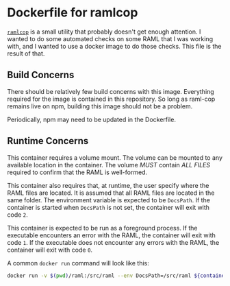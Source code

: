# Dockerfile for ramlcop

[`ramlcop`](https://www.npmjs.com/package/raml-cop) is a small utility that probably doesn't get enough attention. I wanted to do some automated checks on some RAML that I was working with, and I wanted to use a docker image to do those checks. This file is the result of that.

## Build Concerns

There should be relatively few build concerns with this image. Everything required for the image is contained in this repository. So long as raml-cop remains live on npm, building this image should not be a problem.

Periodically, npm may need to be updated in the Dockerfile.

## Runtime Concerns

This container requires a volume mount. The volume can be mounted to any available location in the container. The volume _MUST_ contain _ALL FILES_ required to confirm that the RAML is well-formed.

This container also requires that, at runtime, the user specify where the RAML files are located. It is assumed that all RAML files are located in the same folder. The environment variable is expected to be `DocsPath`. If the container is started when `DocsPath` is not set, the container will exit with code `2`.

This container is expected to be run as a foreground process. If the executable encounters an error with the RAML, the container will exit with code `1`. If the executable does not encounter any errors with the RAML, the container will exit with code `0`.

A common `docker run` command will look like this:

```sh
docker run -v $(pwd)/raml:/src/raml --env DocsPath=/src/raml ${container_id}
```
